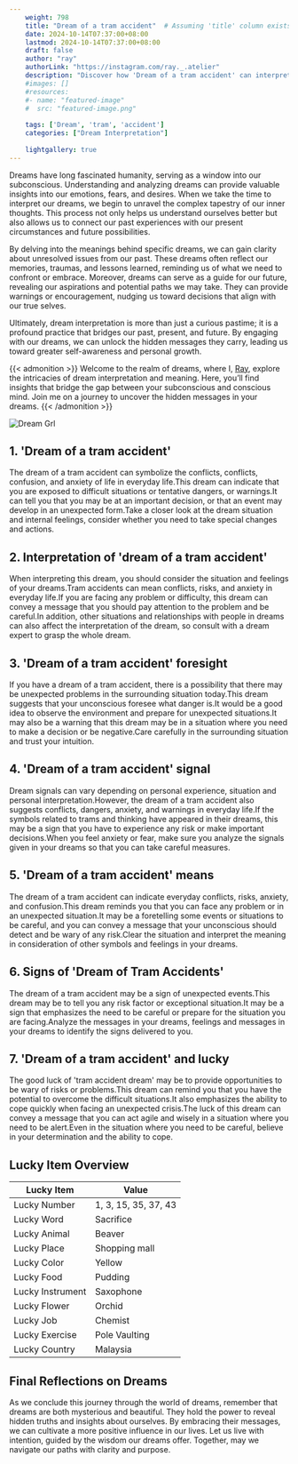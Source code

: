 ```yaml
---
    weight: 798
    title: "Dream of a tram accident"  # Assuming 'title' column exists
    date: 2024-10-14T07:37:00+08:00
    lastmod: 2024-10-14T07:37:00+08:00
    draft: false
    author: "ray"
    authorLink: "https://instagram.com/ray._.atelier"
    description: "Discover how 'Dream of a tram accident' can interpret your future and uncover its significant meanings in your life."
    #images: []
    #resources:
    #- name: "featured-image"
    #  src: "featured-image.png"
    
    tags: ['Dream', 'tram', 'accident']
    categories: ["Dream Interpretation"]
    
    lightgallery: true
---
```

    
Dreams have long fascinated humanity, serving as a window into our subconscious. Understanding and analyzing dreams can provide valuable insights into our emotions, fears, and desires. When we take the time to interpret our dreams, we begin to unravel the complex tapestry of our inner thoughts. This process not only helps us understand ourselves better but also allows us to connect our past experiences with our present circumstances and future possibilities.

By delving into the meanings behind specific dreams, we can gain clarity about unresolved issues from our past. These dreams often reflect our memories, traumas, and lessons learned, reminding us of what we need to confront or embrace. Moreover, dreams can serve as a guide for our future, revealing our aspirations and potential paths we may take. They can provide warnings or encouragement, nudging us toward decisions that align with our true selves.

Ultimately, dream interpretation is more than just a curious pastime; it is a profound practice that bridges our past, present, and future. By engaging with our dreams, we can unlock the hidden messages they carry, leading us toward greater self-awareness and personal growth.

{{< admonition >}}
Welcome to the realm of dreams, where I, [Ray](https://instagram.com/ray._.atelier), explore the intricacies of dream interpretation and meaning. Here, you’ll find insights that bridge the gap between your subconscious and conscious mind. Join me on a journey to uncover the hidden messages in your dreams.
{{< /admonition >}}

![Dream Grl](https://cdn.pixabay.com/photo/2017/11/02/03/35/gothic-2910057_1280.jpg "Dream Grl")

## 1. 'Dream of a tram accident'
The dream of a tram accident can symbolize the conflicts, conflicts, confusion, and anxiety of life in everyday life.This dream can indicate that you are exposed to difficult situations or tentative dangers, or warnings.It can tell you that you may be at an important decision, or that an event may develop in an unexpected form.Take a closer look at the dream situation and internal feelings, consider whether you need to take special changes and actions.

## 2. Interpretation of 'dream of a tram accident'
When interpreting this dream, you should consider the situation and feelings of your dreams.Tram accidents can mean conflicts, risks, and anxiety in everyday life.If you are facing any problem or difficulty, this dream can convey a message that you should pay attention to the problem and be careful.In addition, other situations and relationships with people in dreams can also affect the interpretation of the dream, so consult with a dream expert to grasp the whole dream.

## 3. 'Dream of a tram accident' foresight
If you have a dream of a tram accident, there is a possibility that there may be unexpected problems in the surrounding situation today.This dream suggests that your unconscious foresee what danger is.It would be a good idea to observe the environment and prepare for unexpected situations.It may also be a warning that this dream may be in a situation where you need to make a decision or be negative.Care carefully in the surrounding situation and trust your intuition.

## 4. 'Dream of a tram accident' signal
Dream signals can vary depending on personal experience, situation and personal interpretation.However, the dream of a tram accident also suggests conflicts, dangers, anxiety, and warnings in everyday life.If the symbols related to trams and thinking have appeared in their dreams, this may be a sign that you have to experience any risk or make important decisions.When you feel anxiety or fear, make sure you analyze the signals given in your dreams so that you can take careful measures.

## 5. 'Dream of a tram accident' means
The dream of a tram accident can indicate everyday conflicts, risks, anxiety, and confusion.This dream reminds you that you can face any problem or in an unexpected situation.It may be a foretelling some events or situations to be careful, and you can convey a message that your unconscious should detect and be wary of any risk.Clear the situation and interpret the meaning in consideration of other symbols and feelings in your dreams.

## 6. Signs of 'Dream of Tram Accidents'
The dream of a tram accident may be a sign of unexpected events.This dream may be to tell you any risk factor or exceptional situation.It may be a sign that emphasizes the need to be careful or prepare for the situation you are facing.Analyze the messages in your dreams, feelings and messages in your dreams to identify the signs delivered to you.

## 7. 'Dream of a tram accident' and lucky
The good luck of 'tram accident dream' may be to provide opportunities to be wary of risks or problems.This dream can remind you that you have the potential to overcome the difficult situations.It also emphasizes the ability to cope quickly when facing an unexpected crisis.The luck of this dream can convey a message that you can act agile and wisely in a situation where you need to be alert.Even in the situation where you need to be careful, believe in your determination and the ability to cope.

## Lucky Item Overview
| Lucky Item          | Value              |
|---------------|--------------------|
| Lucky Number        | 1, 3, 15, 35, 37, 43  |
| Lucky Word          | Sacrifice |
| Lucky Animal        | Beaver |
| Lucky Place         | Shopping mall     |
| Lucky Color         | Yellow     |
| Lucky Food          | Pudding      |
| Lucky Instrument    | Saxophone |
| Lucky Flower        | Orchid    |
| Lucky Job           | Chemist       |
| Lucky Exercise      | Pole Vaulting  |
| Lucky Country       | Malaysia    |


##  Final Reflections on Dreams

As we conclude this journey through the world of dreams, remember that dreams are both mysterious and beautiful. They hold the power to reveal hidden truths and insights about ourselves. By embracing their messages, we can cultivate a more positive influence in our lives. Let us live with intention, guided by the wisdom our dreams offer. Together, may we navigate our paths with clarity and purpose.
